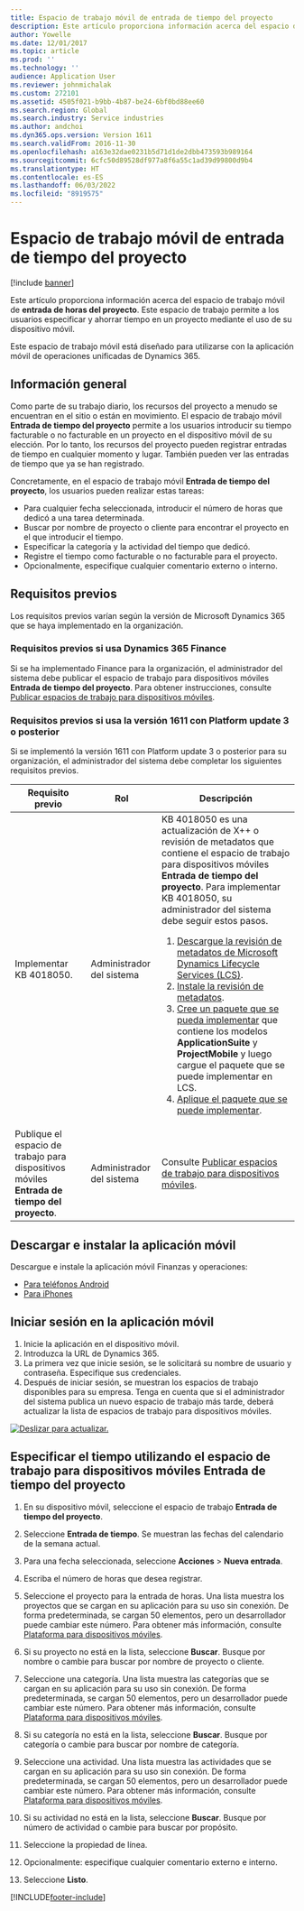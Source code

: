 ```yaml
---
title: Espacio de trabajo móvil de entrada de tiempo del proyecto
description: Este artículo proporciona información acerca del espacio de trabajo móvil de entrada de horas del proyecto. Este espacio de trabajo permite a los usuarios especificar y ahorrar tiempo en un proyecto mediante el uso de su dispositivo móvil.
author: Yowelle
ms.date: 12/01/2017
ms.topic: article
ms.prod: ''
ms.technology: ''
audience: Application User
ms.reviewer: johnmichalak
ms.custom: 272101
ms.assetid: 4505f021-b9bb-4b87-be24-6bf0bd88ee60
ms.search.region: Global
ms.search.industry: Service industries
ms.author: andchoi
ms.dyn365.ops.version: Version 1611
ms.search.validFrom: 2016-11-30
ms.openlocfilehash: a163e32dae0231b5d71d1de2dbb473593b989164
ms.sourcegitcommit: 6cfc50d89528df977a8f6a55c1ad39d99800d9b4
ms.translationtype: HT
ms.contentlocale: es-ES
ms.lasthandoff: 06/03/2022
ms.locfileid: "8919575"
---
```

# <a name="project-time-entry-mobile-workspace"></a>Espacio de trabajo móvil de entrada de tiempo del proyecto

[!include [banner](../includes/banner.md)]

Este artículo proporciona información acerca del espacio de trabajo móvil de **entrada de horas del proyecto**. Este espacio de trabajo permite a los usuarios especificar y ahorrar tiempo en un proyecto mediante el uso de su dispositivo móvil.

Este espacio de trabajo móvil está diseñado para utilizarse con la aplicación móvil de operaciones unificadas de Dynamics 365. 

## <a name="overview"></a>Información general
Como parte de su trabajo diario, los recursos del proyecto a menudo se encuentran en el sitio o están en movimiento. El espacio de trabajo móvil **Entrada de tiempo del proyecto** permite a los usuarios introducir su tiempo facturable o no facturable en un proyecto en el dispositivo móvil de su elección. Por lo tanto, los recursos del proyecto pueden registrar entradas de tiempo en cualquier momento y lugar. También pueden ver las entradas de tiempo que ya se han registrado. 

Concretamente, en el espacio de trabajo móvil **Entrada de tiempo del proyecto**, los usuarios pueden realizar estas tareas:

-   Para cualquier fecha seleccionada, introducir el número de horas que dedicó a una tarea determinada.
-   Buscar por nombre de proyecto o cliente para encontrar el proyecto en el que introducir el tiempo.
-   Especificar la categoría y la actividad del tiempo que dedicó.
-   Registre el tiempo como facturable o no facturable para el proyecto.
-   Opcionalmente, especifique cualquier comentario externo o interno.

## <a name="prerequisites"></a>Requisitos previos
Los requisitos previos varían según la versión de Microsoft Dynamics 365 que se haya implementado en la organización.

### <a name="prerequisites-if-you-use-dynamics-365-finance"></a>Requisitos previos si usa Dynamics 365 Finance
Si se ha implementado Finance para la organización, el administrador del sistema debe publicar el espacio de trabajo para dispositivos móviles **Entrada de tiempo del proyecto**. Para obtener instrucciones, consulte [Publicar espacios de trabajo para dispositivos móviles](/dynamics365/fin-ops-core/dev-itpro/mobile-apps/publish-mobile-workspace).

### <a name="prerequisites-if-you-use-version-1611-with-platform-update-3-or-later"></a>Requisitos previos si usa la versión 1611 con Platform update 3 o posterior
Si se implementó la versión 1611 con Platform update 3 o posterior para su organización, el administrador del sistema debe completar los siguientes requisitos previos. 

<table>
<thead>
<tr class="header">
<th>Requisito previo</th>
<th>Rol</th>
<th>Descripción</th>
</tr>
</thead>
<tbody>
<tr class="odd">

<td>Implementar KB 4018050.</td>
<td>Administrador del sistema</td>
<td>KB 4018050 es una actualización de X++ o revisión de metadatos que contiene el espacio de trabajo para dispositivos móviles <strong>Entrada de tiempo del proyecto</strong>. Para implementar KB 4018050, su administrador del sistema debe seguir estos pasos.
<ol>
<li><a href="/dynamics365/fin-ops-core/dev-itpro/migration-upgrade/download-hotfix-lcs">Descargue la revisión de metadatos de Microsoft Dynamics Lifecycle Services (LCS)</a>.</li>
<li><a href="/dynamics365/fin-ops-core/dev-itpro/migration-upgrade/install-metadata-hotfix-package">Instale la revisión de metadatos</a>.</li>
<li><a href="/dynamics365/fin-ops-core/dev-itpro/deployment/create-apply-deployable-package">Cree un paquete que se pueda implementar</a> que contiene los modelos <strong>ApplicationSuite</strong> y <strong>ProjectMobile</strong> y luego cargue el paquete que se puede implementar en LCS.</li>
<li><a href="/dynamics365/fin-ops-core/dev-itpro/deployment/apply-deployable-package-system">Aplique el paquete que se puede implementar</a>.</li>

</ol></td>
</tr>
<tr class="even">
<td>Publique el espacio de trabajo para dispositivos móviles <strong>Entrada de tiempo del proyecto</strong>.</td>
<td>Administrador del sistema</td>
<td>Consulte <a href="/dynamics365/fin-ops-core/dev-itpro/mobile-apps/publish-mobile-workspace">Publicar espacios de trabajo para dispositivos móviles</a>.</td>
</tr>
</tbody>
</table>

## <a name="download-and-install-the-mobile-app"></a>Descargar e instalar la aplicación móvil

Descargue e instale la aplicación móvil Finanzas y operaciones:

-   [Para teléfonos Android](https://go.microsoft.com/fwlink/?linkid=850662)
-   [Para iPhones](https://go.microsoft.com/fwlink/?linkid=850663)

## <a name="sign-in-to-the-mobile-app"></a>Iniciar sesión en la aplicación móvil
1.  Inicie la aplicación en el dispositivo móvil.
2.  Introduzca la URL de Dynamics 365.
3.  La primera vez que inicie sesión, se le solicitará su nombre de usuario y contraseña. Especifique sus credenciales.
4.  Después de iniciar sesión, se muestran los espacios de trabajo disponibles para su empresa. Tenga en cuenta que si el administrador del sistema publica un nuevo espacio de trabajo más tarde, deberá actualizar la lista de espacios de trabajo para dispositivos móviles.

[![Deslizar para actualizar.](./media/pull-to-refresh-list-of-workspaces-183x300.png)](./media/pull-to-refresh-list-of-workspaces.png)

## <a name="enter-time-by-using-the-project-time-entry-mobile-workspace"></a>Especificar el tiempo utilizando el espacio de trabajo para dispositivos móviles Entrada de tiempo del proyecto
1.  En su dispositivo móvil, seleccione el espacio de trabajo **Entrada de tiempo del proyecto**.
2.  Seleccione **Entrada de tiempo**. Se muestran las fechas del calendario de la semana actual.
3.  Para una fecha seleccionada, seleccione **Acciones** &gt; **Nueva entrada**.
4.  Escriba el número de horas que desea registrar.
5.  Seleccione el proyecto para la entrada de horas. Una lista muestra los proyectos que se cargan en su aplicación para su uso sin conexión. De forma predeterminada, se cargan 50 elementos, pero un desarrollador puede cambiar este número. Para obtener más información, consulte [Plataforma para dispositivos móviles](/dynamics365/fin-ops-core/dev-itpro/mobile-apps/mobile-app-home-page).
6.  Si su proyecto no está en la lista, seleccione **Buscar**. Busque por nombre o cambie para buscar por nombre de proyecto o cliente.
7.  Seleccione una categoría. Una lista muestra las categorías que se cargan en su aplicación para su uso sin conexión. De forma predeterminada, se cargan 50 elementos, pero un desarrollador puede cambiar este número. Para obtener más información, consulte [Plataforma para dispositivos móviles](/dynamics365/fin-ops-core/dev-itpro/mobile-apps/mobile-app-home-page).
8.  Si su categoría no está en la lista, seleccione **Buscar**. Busque por categoría o cambie para buscar por nombre de categoría.
9.  Seleccione una actividad. Una lista muestra las actividades que se cargan en su aplicación para su uso sin conexión. De forma predeterminada, se cargan 50 elementos, pero un desarrollador puede cambiar este número. Para obtener más información, consulte [Plataforma para dispositivos móviles](/dynamics365/fin-ops-core/dev-itpro/mobile-apps/mobile-app-home-page).
10. Si su actividad no está en la lista, seleccione **Buscar**. Busque por número de actividad o cambie para buscar por propósito.

11. Seleccione la propiedad de línea.
12. Opcionalmente: especifique cualquier comentario externo e interno.
13. Seleccione **Listo**.


[!INCLUDE[footer-include](../includes/footer-banner.md)]